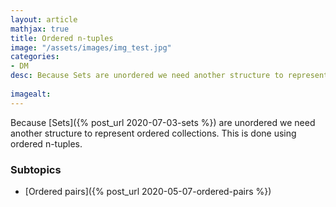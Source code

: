 ```yaml
---
layout: article
mathjax: true
title: Ordered n-tuples
image: "/assets/images/img_test.jpg"
categories:
- DM
desc: Because Sets are unordered we need another structure to represent ordered collections. This is done using ordered n-tuples.
 
imagealt: 
---
```


Because [Sets]({% post_url 2020-07-03-sets %}) are unordered we need another structure to represent ordered collections. This is done using ordered n-tuples.

### Subtopics
- [Ordered pairs]({% post_url 2020-05-07-ordered-pairs %})